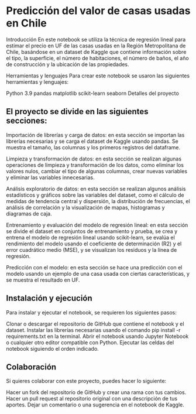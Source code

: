 # Predicción del valor de casas usadas en Chile
Introducción
En este notebook se utiliza la técnica de regresión lineal para estimar el precio en UF de las casas usadas en la Región Metropolitana de Chile, basándose en un dataset de Kaggle que contiene información sobre el tipo, la superficie, el número de habitaciones, el número de baños, el año de construcción y la ubicación de las propiedades.

Herramientas y lenguajes
Para crear este notebook se usaron las siguientes herramientas y lenguajes:

Python 3.9
pandas
matplotlib
scikit-learn
seaborn
Detalles del proyecto

## El proyecto se divide en las siguientes secciones: ##

Importación de librerías y carga de datos: en esta sección se importan las librerías necesarias y se carga el dataset de Kaggle usando pandas. Se muestra el tamaño, las columnas y los primeros registros del dataframe.

Limpieza y transformación de datos: en esta sección se realizan algunas operaciones de limpieza y transformación de los datos, como eliminar los valores nulos, cambiar el tipo de algunas columnas, crear nuevas variables y eliminar las variables innecesarias.

Análisis exploratorio de datos: en esta sección se realizan algunos análisis estadísticos y gráficos sobre las variables del dataset, como el cálculo de medidas de tendencia central y dispersión, la distribución de frecuencias, el análisis de correlación y la visualización de mapas, histogramas y diagramas de caja.

Entrenamiento y evaluación del modelo de regresión lineal: en esta sección se divide el dataset en conjuntos de entrenamiento y prueba, se crea y entrena el modelo de regresión lineal usando scikit-learn, se evalúa el rendimiento del modelo usando el coeficiente de determinación (R2) y el error cuadrático medio (MSE), y se visualizan los residuos y la línea de regresión.

Predicción con el modelo: en esta sección se hace una predicción con el modelo usando un ejemplo de una casa usada con ciertas características, y se muestra el resultado en UF.

## Instalación y ejecución ##
Para instalar y ejecutar el notebook, se requieren los siguientes pasos:

Clonar o descargar el repositorio de GitHub que contiene el notebook y el dataset.
Instalar las librerías necesarias usando el comando pip install -r requirements.txt en la terminal.
Abrir el notebook usando Jupyter Notebook o cualquier otro editor compatible con Python.
Ejecutar las celdas del notebook siguiendo el orden indicado.

## Colaboración ##
Si quieres colaborar con este proyecto, puedes hacer lo siguiente:

Hacer un fork del repositorio de GitHub y crear una rama con tus cambios.
Hacer un pull request al repositorio original con una descripción de tus aportes.
Dejar un comentario o una sugerencia en el notebook de Kaggle.
